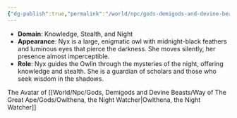 ```yaml
---
{"dg-publish":true,"permalink":"/world/npc/gods-demigods-and-devine-beasts/way-of-the-great-ape/devine-beasts/nyx-the-shadow-owl/"}
---
```


- **Domain**: Knowledge, Stealth, and Night
- **Appearance**: Nyx is a large, enigmatic owl with midnight-black feathers and luminous eyes that pierce the darkness. She moves silently, her presence almost imperceptible.
- **Role**: Nyx guides the Owlin through the mysteries of the night, offering knowledge and stealth. She is a guardian of scholars and those who seek wisdom in the shadows.

The Avatar of [[World/Npc/Gods, Demigods and Devine Beasts/Way of The Great Ape/Gods/Owlthena, the Night Watcher\|Owlthena, the Night Watcher]]